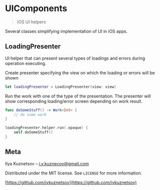 # UIComponents
> iOS UI helpers

Several classes simplifying implementation of UI in iOS apps.

## LoadingPresenter

UI helper that can present several types of loadings and errors during operation executing.

Create presenter specifying the view on which the loading or errors will be shown

```swift
let loadingPresenter = LoadingPresenter(view: view)
```

Run the work with one of the type of the presentation. The presenter will show corresponding loading/error screen depending on work result.

```swift
func doSomeStuff() -> Work<Int> {
    // do some work
}

loadingPresenter.helper.run(.opaque) {
    self.doSomeStuff()
}
```

## Meta

Ilya Kuznetsov – i.v.kuznecov@gmail.com

Distributed under the MIT license. See ``LICENSE`` for more information.

[https://github.com/ivkuznetsov](https://github.com/ivkuznetsov)
